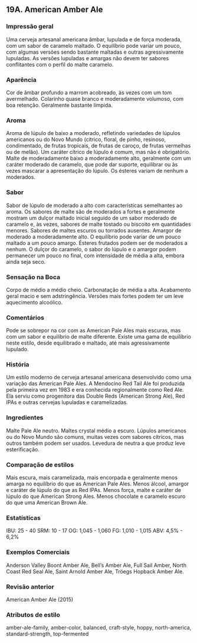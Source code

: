 ## 19A. American Amber Ale

### Impressão geral

Uma cerveja artesanal americana âmbar, lupulada e de força moderada, com um sabor de caramelo maltado. O equilíbrio pode variar um pouco, com algumas versões sendo bastante maltadas e outras agressivamente lupuladas. As versões lupuladas e amargas não devem ter sabores conflitantes com o perfil do malte caramelo.

### Aparência

Cor de âmbar profundo a marrom acobreado, às vezes com um tom avermelhado. Colarinho quase branco e moderadamente volumoso, com boa retenção. Geralmente bastante límpida.

### Aroma

Aroma de lúpulo de baixo a moderado, refletindo variedades de lúpulos americanos ou do Novo Mundo (cítrico, floral, de pinho, resinoso, condimentado, de frutas tropicais, de frutas de caroço, de frutas vermelhas ou de melão). Um caráter cítrico de lúpulo é comum, mas não é obrigatório. Malte de moderadamente baixo a moderadamente alto, geralmente com um caráter moderado de caramelo, que pode dar suporte, equilibrar ou às vezes mascarar a apresentação do lúpulo. Os ésteres variam de nenhum a moderados.

### Sabor

Sabor de lúpulo de moderado a alto com características semelhantes ao aroma. Os sabores de malte são de moderados a fortes e geralmente mostram um dulçor maltado inicial seguido de um sabor moderado de caramelo e, às vezes, sabores de malte tostado ou biscoito em quantidades menores. Sabores de maltes escuros ou torrados ausentes. Amargor de moderado a moderadamente alto. O equilíbrio pode variar de um pouco maltado a um pouco amargo. Ésteres frutados podem ser de moderados a nenhum. O dulçor do caramelo, o sabor do lúpulo e o amargor podem permanecer um pouco no final, com intensidade de média a alta, embora ainda seja seco.

### Sensação na Boca

Corpo de médio a médio cheio. Carbonatação de média a alta. Acabamento geral macio e sem adstringência. Versões mais fortes podem ter um leve aquecimento alcoólico.

### Comentários

Pode se sobrepor na cor com as American Pale Ales mais escuras, mas com um sabor e equilíbrio de malte diferente. Existe uma gama de equilíbrio neste estilo, desde equilibrado e maltado, até mais agressivamente lupulado.

### História

Um estilo moderno de cerveja artesanal americana desenvolvido como uma variação das American Pale Ales. A Mendocino Red Tail Ale foi produzida pela primeira vez em 1983 e era conhecida regionalmente como Red Ale. Ela serviu como progenitora das Double Reds (American Strong Ale), Red IPAs e outras cervejas lupuladas e caramelizadas.

### Ingredientes

Malte Pale Ale neutro. Maltes crystal médio a escuro. Lúpulos americanos ou do Novo Mundo são comuns, muitas vezes com sabores cítricos, mas outros também podem ser usados. Levedura de neutra a que produz leve esterificação.

### Comparação de estilos

Mais escura, mais caramelizada, mais encorpada e geralmente menos amarga no equilíbrio do que as American Pale Ales. Menos álcool, amargor e caráter de lúpulo do que as Red IPAs. Menos força, malte e caráter de lúpulo do que American Strong Ales. Menos chocolate e caramelo escuro do que uma American Brown Ale.

### Estatísticas

IBU: 25 - 40
SRM: 10 - 17
OG: 1,045 - 1,060
FG: 1,010 - 1,015
ABV: 4,5% - 6,2%

### Exemplos Comerciais

Anderson Valley Boont Amber Ale, Bell’s Amber Ale, Full Sail Amber, North Coast Red Seal Ale, Saint Arnold Amber Ale, Tröegs Hopback Amber Ale.

### Revisão anterior

American Amber Ale (2015)

### Atributos de estilo

amber-ale-family, amber-color, balanced, craft-style, hoppy, north-america, standard-strength, top-fermented
